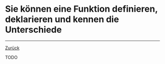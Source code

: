 # Sie können eine Funktion definieren, deklarieren und kennen die Unterschiede
---
[Zurück](modular.md)

TODO
